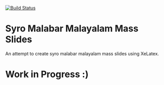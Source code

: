 [![Build Status](https://travis-ci.org/SyroMalabar/Malayalam-Mass-Slides.svg?branch=master)](https://travis-ci.org/SyroMalabar/Malayalam-Mass-Slides)

# Syro Malabar Malayalam Mass Slides

An attempt to create syro malabar malayalam mass slides using XeLatex.

# Work in Progress :)

